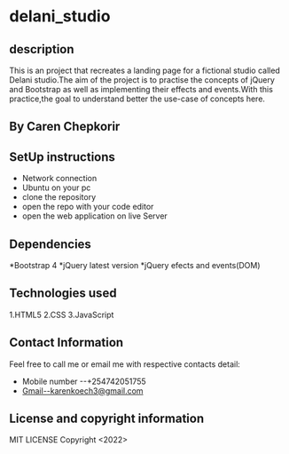 # delani_studio
## description
  This is an project that recreates a landing page for a fictional studio called Delani studio.The aim of the project is to practise  the concepts of jQuery and Bootstrap as well as implementing their effects and events.With this practice,the goal to understand better the use-case of concepts here.
## By Caren Chepkorir
## SetUp instructions
  * Network connection
  * Ubuntu on your pc
  * clone the repository
  * open the repo with your code editor
  * open the web application on live Server
## Dependencies
  *Bootstrap 4
  *jQuery latest version
  *jQuery efects and events(DOM)
  
## Technologies used
  1.HTML5
  2.CSS
  3.JavaScript
## Contact Information
Feel free to call me or email me with respective contacts detail:
  * Mobile number --+254742051755
  * Gmail--karenkoech3@gmail.com
## License and copyright information
  MIT LICENSE  Copyright <2022> <CAREN CHEPKORIR>